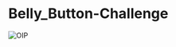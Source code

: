 # Belly_Button-Challenge

![OIP](https://github.com/funkierfob3180/Belly_Button-Challenge/assets/45497824/0559d14b-cce5-414b-91a6-363f019701ad)
